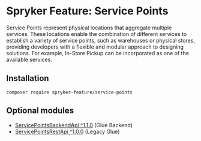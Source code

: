 # Spryker Feature: Service Points

Service Points represent physical locations that aggregate multiple services. These locations enable the combination of different services to establish a variety of service points, such as warehouses or physical stores, providing developers with a flexible and modular approach to designing solutions. For example, In-Store Pickup can be incorporated as one of the available services.

## Installation

```
composer require spryker-feature/service-points
```

## Optional modules
- [ServicePointsBackendApi ^1.1.0](https://github.com/spryker/service-points-backend-api) (Glue Backend)
- [ServicePointsRestApi ^1.0.0](https://github.com/spryker/service-points-rest-api) (Legacy Glue)
